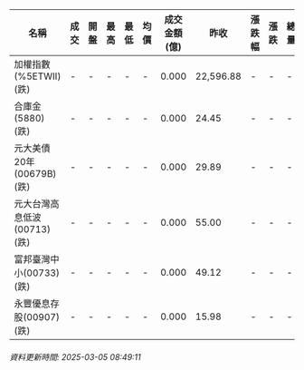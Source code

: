 | 名稱 | 成交 | 開盤 | 最高 | 最低 | 均價 | 成交金額(億) | 昨收 | 漲跌幅 | 漲跌 | 總量 | 昨量 | 振幅 |
| -------- | -------- | -------- | -------- |-------- | -------- | -------- |-------- |-------- |-------- | -------- | -------- |-------- |
|加權指數(%5ETWII) (跌)|-|-|-|-|-|0.000|22,596.88|-|-|-|-|0.00%|
|合庫金(5880) (跌)|-|-|-|-|-|0.000|24.45|-|-|-|-|0.00%|
|元大美債20年(00679B) (跌)|-|-|-|-|-|0.000|29.89|-|-|-|-|0.00%|
|元大台灣高息低波(00713) (跌)|-|-|-|-|-|0.000|55.00|-|-|-|-|0.00%|
|富邦臺灣中小(00733) (跌)|-|-|-|-|-|0.000|49.12|-|-|-|-|0.00%|
|永豐優息存股(00907) (跌)|-|-|-|-|-|0.000|15.98|-|-|-|-|0.00%|
###### 資料更新時間: 2025-03-05 08:49:11
